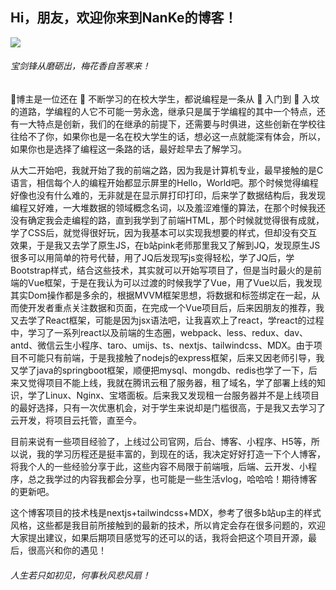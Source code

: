 ## Hi，朋友，欢迎你来到NanKe的博客！

![](http://www.nankezs.cn/files/380a3bef63cf4fb299e32d036b453735b082af97055bc9f.jpg)

###### 宝剑锋从磨砺出，梅花香自苦寒来！

👦博主是一位还在 🏃 不断学习的在校大学生，都说编程是一条从 👶 入门到 👴 入坟的道路，学编程的人它不可能一劳永逸，继承只是属于学编程的其中一个特点，还有一大特点是创新，我们的在继承的前提下，还需要与时俱进，这些创新在学校往往给不了你，如果你也是一名在校大学生的话，想必这一点就能深有体会，所以，如果你也是选择了编程这一条路的话，最好趁早去了解学习。

从大二开始吧，我就开始了我的前端之路，因为我是计算机专业，最早接触的是C语言，相信每个人的编程开始都显示屏里的Hello，World吧。那个时候觉得编程好像也没有什么难的，无非就是在显示屏打印打印，后来学了数据结构后，我发现编程又好难，一大堆数据的领域概念名词，以及羞涩难懂的算法，在那个时候我还没有确定我会走编程的路，直到我学到了前端HTML，那个时候就觉得很有成就，学了CSS后，就觉得很好玩，因为我基本可以实现我想要的样式，但却没有交互效果，于是我又去学了原生JS，在b站pink老师那里我又了解到JQ，发现原生JS很多可以用简单的符号代替，用了JQ后发现写js变得轻松，学了JQ后，学Bootstrap样式，结合这些技术，其实就可以开始写项目了，但是当时最火的是前端的Vue框架，于是在我认为可以过渡的时候我学了Vue，用了Vue以后，我发现其实Dom操作都是多余的，根据MVVM框架思想，将数据和标签绑定在一起，从而使开发者重点关注数据和页面，在完成一个Vue项目后，后来因朋友的推荐，我又去学了React框架，可能是因为jsx语法吧，让我喜欢上了react，学react的过程中，学习了一系列react以及前端的生态圈，webpack、less、redux、dav、antd、微信云生小程序、taro、umijs、ts、nextjs、tailwindcss、MDX。由于项目不可能只有前端，于是我接触了nodejs的express框架，后来又因老师引导，我又学了java的springboot框架，顺便把mysql、mongdb、redis也学了一下，后来又觉得项目不能上线，我就在腾讯云租了服务器，租了域名，学了部署上线的知识，学了Linux、Nginx、宝塔面板。后来我又发现租一台服务器并不是上线项目的最好选择，只有一次优惠机会，对于学生来说却是门槛很高，于是我又去学习了云开发，将项目云托管，直至今。

目前来说有一些项目经验了，上线过公司官网，后台、博客、小程序、H5等，所以说，我的学习历程还是挺丰富的，到现在的话，我决定好好打造一下个人博客，将我个人的一些经验分享于此，这些内容不局限于前端哦，后端、云开发、小程序，总之我学过的内容我都会分享，也可能是一些生活vlog，哈哈哈！期待博客的更新吧。

这个博客项目的技术栈是nextjs+tailwindcss+MDX，参考了很多b站up主的样式风格，这些都是我目前所接触到的最新的技术，所以肯定会存在很多问题的，欢迎大家提出建议，如果后期项目感觉写的还可以的话，我将会把这个项目开源，最后，很高兴和你的遇见！

###### 人生若只如初见，何事秋风悲风扇！	

​																									









